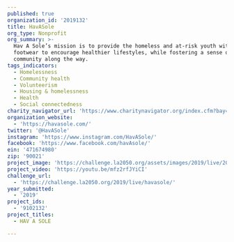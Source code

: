 ```yaml
---
published: true
organization_id: '2019132'
title: HavASole
org_type: Nonprofit
org_summary: >-
  Hav A Sole’s mission is to provide the homeless and at-risk youth with quality
  footwear to encourage healthier lifestyles, while fostering a sense of
  community along the way.
tags_indicators:
  - Homelessness
  - Community health
  - Volunteerism
  - Housing & homelessness
  - Health
  - Social connectedness
charity_navigator_url: 'https://www.charitynavigator.org/index.cfm?bay=search.profile&ein=471674980'
organization_website:
  - 'https://havasole.com/'
twitter: '@HavASole'
instagram: 'https://www.instagram.com/HavASole/'
facebook: 'https://www.facebook.com/havAsole/'
ein: '471674980'
zip: '90021'
project_image: 'https://challenge.la2050.org/assets/images/2019/live/2048-wide/havasole.jpg'
project_video: 'https://youtu.be/mfz2rfJYiCI'
challenge_url:
  - 'https://challenge.la2050.org/2019/live/havasole/'
year_submitted:
  - '2019'
project_ids:
  - '9102132'
project_titles:
  - HAV A SOLE

---
```

